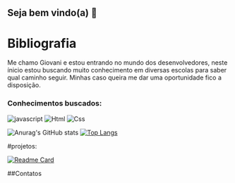 ## Seja bem vindo(a) 👋
# Bibliografia
Me chamo Giovani e estou entrando no mundo dos desenvolvedores, neste ínicio estou buscando muito conhecimento em diversas escolas para saber qual caminho seguir. Minhas 
caso queira me dar uma oportunidade fico a disposição.
### Conhecimentos buscados:
![javascript](https://img.shields.io/badge/JavaScript-323330?style=for-the-badge&logo=javascript&logoColor=F7DF1E)
![Html](https://img.shields.io/badge/HTML5-E34F26?style=for-the-badge&logo=html5&logoColor=white)
![Css](https://img.shields.io/badge/CSS3-1572B6?style=for-the-badge&logo=css3&logoColor=white)


![Anurag's GitHub stats](https://github-readme-stats.vercel.app/api?username=Gbuennno&show_icons=true&theme=tokyonight)
[![Top Langs](https://github-readme-stats.vercel.app/api/top-langs/?username=Gbuennno)](https://github.com/anuraghazra/github-readme-stats)

#projetos:


[![Readme Card](https://github-readme-stats.vercel.app/api/pin/?username=Gbuennno&repo=jornada-dev-giovani.github.io)](https://github.com/anuraghazra/github-readme-stats)

##Contatos






